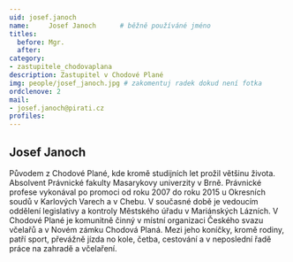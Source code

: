 ```yaml
---
uid: josef.janoch
name:     Josef Janoch  	# běžně používáné jméno
titles:
  before: Mgr.
  after:
category:
- zastupitele_chodovaplana
description: Zastupitel v Chodové Plané
img: people/josef_janoch.jpg # zakomentuj radek dokud není fotka
ordclenove: 2
mail:
- josef.janoch@pirati.cz
profiles:
---
```


## Josef Janoch

Původem z Chodové Plané, kde kromě studijních let prožil většinu života. Absolvent Právnické fakulty Masarykovy univerzity v Brně. Právnické profese vykonával po promoci od roku 2007 do roku 2015 u Okresních soudů v Karlových Varech a v Chebu. V současné době je vedoucím oddělení legislativy a kontroly Městského úřadu v Mariánských Lázních. V Chodové Plané je komunitně činný v místní organizaci Českého svazu včelařů a v Novém zámku Chodová Planá. Mezi jeho koníčky, kromě rodiny, patří sport, převážně jízda no kole, četba, cestování a v neposlední řadě práce na zahradě a včelaření.
